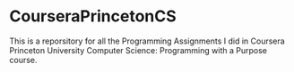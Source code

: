 # CourseraPrincetonCS
This is a reporsitory for all the Programming Assignments I did in Coursera Princeton University Computer Science: Programming with a Purpose course.
